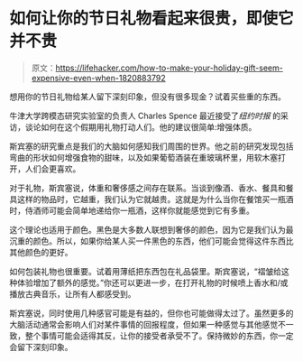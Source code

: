 # 如何让你的节日礼物看起来很贵，即使它并不贵

> 原文：<https://lifehacker.com/how-to-make-your-holiday-gift-seem-expensive-even-when-1820883792>

想用你的节日礼物给某人留下深刻印象，但没有很多现金？试着买些重的东西。



牛津大学跨模态研究实验室的负责人 Charles Spence 最近接受了*纽约时报* 的采访，谈论如何在这个假期用礼物打动人们。他的建议很简单:增强体质。

斯宾塞的研究重点是我们的大脑如何感知我们周围的世界。他之前的研究发现包括弯曲的形状如何增强食物的甜味，以及如果葡萄酒装在重玻璃杯里，用软木塞打开，人们会更喜欢。

对于礼物，斯宾塞说，体重和奢侈感之间存在联系。当谈到像酒、香水、餐具和餐具这样的物品时，它越重，我们认为它就越贵。这就是为什么当你在餐馆买一瓶酒时，侍酒师可能会简单地递给你一瓶酒，这样你就能感觉到它有多重。

这个理论也适用于颜色。黑色是大多数人联想到奢侈的颜色，因为它是我们认为最沉重的颜色。所以，如果你给某人买一件黑色的东西，他们可能会觉得这件东西比其他颜色的更好。

如何包装礼物也很重要。试着用薄纸把东西包在礼品袋里。斯宾塞说，“褶皱给这种体验增加了额外的感觉。”你还可以更进一步，在打开礼物的时候喷上香水和/或播放古典音乐，让所有人都感受到。

斯宾塞说，同时使用几种感官可能是有益的，但你也可能做得太过了。虽然更多的大脑活动通常会影响人们对某件事情的回报程度，但如果一种感觉与其他感觉不一致，整个事情可能会适得其反，让你的接受者承受不了。保持微妙的东西，你一定会留下深刻印象。